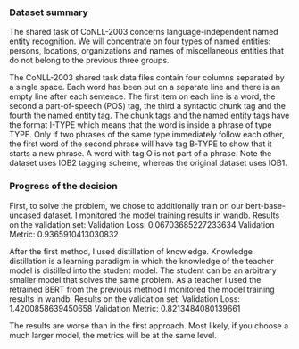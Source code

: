 ### Dataset summary
The shared task of CoNLL-2003 concerns language-independent named entity recognition. We will concentrate on four types of named entities: persons, locations, organizations and names of miscellaneous entities that do not belong to the previous three groups.

The CoNLL-2003 shared task data files contain four columns separated by a single space. Each word has been put on a separate line and there is an empty line after each sentence. The first item on each line is a word, the second a part-of-speech (POS) tag, the third a syntactic chunk tag and the fourth the named entity tag. The chunk tags and the named entity tags have the format I-TYPE which means that the word is inside a phrase of type TYPE. Only if two phrases of the same type immediately follow each other, the first word of the second phrase will have tag B-TYPE to show that it starts a new phrase. A word with tag O is not part of a phrase. Note the dataset uses IOB2 tagging scheme, whereas the original dataset uses IOB1.

### Progress of the decision
First, to solve the problem, we chose to additionally train on our bert-base-uncased dataset. I monitored the model training results in wandb.
Results on the validation set:
Validation Loss: 0.06703685227233634
Validation Metric: 0.9365910413030832

After the first method, I used distillation of knowledge. Knowledge distillation is a learning paradigm in which the knowledge of the teacher model is distilled into the student model. The student can be an arbitrary smaller model that solves the same problem.
As a teacher I used the retrained BERT from the previous method
I monitored the model training results in wandb.
Results on the validation set:
Validation Loss: 1.4200858639450658
Validation Metric: 0.8213484080139661

The results are worse than in the first approach. Most likely, if you choose a much larger model, the metrics will be at the same level.
